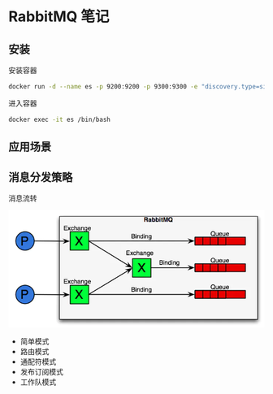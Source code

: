 # RabbitMQ 笔记


## 安装

安装容器

```sh
docker run -d --name es -p 9200:9200 -p 9300:9300 -e "discovery.type=single-node" -e ES_JAVA_OPTS="-Xms512m -Xmx512m" elasticsearch:8.3.3
```

进入容器

```sh
docker exec -it es /bin/bash
```

## 应用场景

## 消息分发策略

消息流转

![img](/images/webp-16609259621499.webp)

- 简单模式
- 路由模式
- 通配符模式
- 发布订阅模式
- 工作队模式


